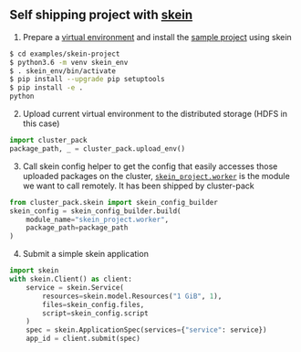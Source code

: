 ## Self shipping project with [skein][skein]


1) Prepare a [virtual environment][virtual environment] and install the [sample project](https://github.com/criteo/cluster-pack/tree/master/examples/skein-project) using skein

```bash
$ cd examples/skein-project
$ python3.6 -m venv skein_env
$ . skein_env/bin/activate
$ pip install --upgrade pip setuptools
$ pip install -e .
python
```

2) Upload current virtual environment to the distributed storage (HDFS in this case)

```python
import cluster_pack
package_path, _ = cluster_pack.upload_env()
```

3) Call skein config helper to get the config that easily accesses those uploaded packages on the cluster, [`skein_project.worker`][skein_project.worker] is the module we want to call remotely. It has been shipped by cluster-pack

```python
from cluster_pack.skein import skein_config_builder
skein_config = skein_config_builder.build(
    module_name="skein_project.worker",
    package_path=package_path
)
```

4) Submit a simple skein application

```python
import skein
with skein.Client() as client:
    service = skein.Service(
        resources=skein.model.Resources("1 GiB", 1),
        files=skein_config.files,
        script=skein_config.script
    )
    spec = skein.ApplicationSpec(services={"service": service})
    app_id = client.submit(spec)
```

[skein_project.worker]: https://github.com/criteo/cluster-pack/blob/master/cluster_pack/examples/skein-project/skein_project/worker.py
[virtual environment]: https://docs.python.org/3/tutorial/venv.html
[skein]: https://jcrist.github.io/skein/quickstart.html

